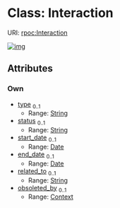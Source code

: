 
# Class: Interaction




URI: [rpoc:Interaction](https://pub.tech/schema/rpoc/Interaction)


[![img](https://yuml.me/diagram/nofunky;dir:TB/class/[Context]<obsoleted_by%200..1-%20[Interaction&#124;type:string%20%3F;status:string%20%3F;start_date:date%20%3F;end_date:date%20%3F;related_to:string%20%3F],[Context])](https://yuml.me/diagram/nofunky;dir:TB/class/[Context]<obsoleted_by%200..1-%20[Interaction&#124;type:string%20%3F;status:string%20%3F;start_date:date%20%3F;end_date:date%20%3F;related_to:string%20%3F],[Context])

## Attributes


### Own

 * [type](type.md)  <sub>0..1</sub>
     * Range: [String](types/String.md)
 * [status](status.md)  <sub>0..1</sub>
     * Range: [String](types/String.md)
 * [start_date](start_date.md)  <sub>0..1</sub>
     * Range: [Date](types/Date.md)
 * [end_date](end_date.md)  <sub>0..1</sub>
     * Range: [Date](types/Date.md)
 * [related_to](related_to.md)  <sub>0..1</sub>
     * Range: [String](types/String.md)
 * [obsoleted_by](obsoleted_by.md)  <sub>0..1</sub>
     * Range: [Context](Context.md)
